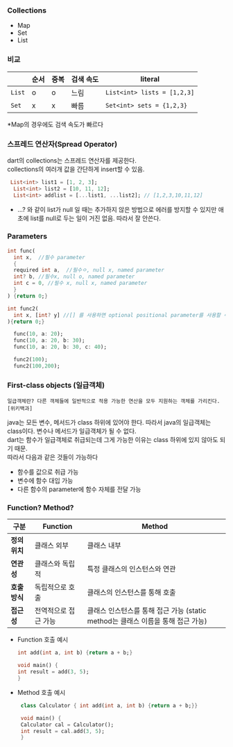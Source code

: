 ### Collections
- Map
- Set
- List  

### 비교
|        | 순서 | 중복 | 검색 속도 | literal                         |
| ------ | ---- | ---- | --------- | ------------------------------- |
| `List` | o    | o    | 느림      | ```List<int> lists = [1,2,3]``` |
| `Set`  | x   | x    | 빠름      | ```Set<int> sets = {1,2,3}```   |  

*Map의 경우에도 검색 속도가 빠르다  
  
### 스프레드 연산자(Spread Operator)  
dart의 collections는 스프레드 연산자를 제공한다.  
collections의 여러개 값을 간단하게 insert할 수 있음.  
```dart
 List<int> list1 = [1, 2, 3];
  List<int> list2 = [10, 11, 12];
  List<int> addlist = [...list1, ...list2]; // [1,2,3,10,11,12]
```  
* ...? 와 같이 list가 null 일 때는 추가하지 않은 방법으로 에러를 방지할 수 있지만 애초에 list를 null로 두는 일이 거진 없음. 따라서 잘 안쓴다.

### Parameters
```dart
int func(
  int x,  //필수 parameter
  {
  required int a,  //필수ㅇ, null x, named parameter
  int? b, //필수x, null o, named parameter
  int c = 0, //필수 x, null x, named parameter
  } 
) {return 0;}

int func2(
  int x, [int? y] //[] 를 사용하면 optional positional parameter를 사용할 수 있으나 named parameter과 혼재 x
){return 0;}

  func(10, a: 20);
  func(10, a: 20, b: 30);
  func(10, a: 20, b: 30, c: 40);

  func2(100);
  func2(100,200);  
  ``` 


### First-class objects (일급객체)
    일급객체란? 다른 객체들에 일반적으로 적용 가능한 연산을 모두 지원하는 객체를 가리킨다. [위키백과]  
java는 모든 변수, 메서드가 class 하위에 있어야 한다. 따라서 java의 일급객체는 class이다. 변수나 메서드가 일급객체가 될 수 없다.  
dart는 함수가 일급객체로 취급되는데 그게 가능한 이유는 class 하위에 있지 않아도 되기 때문.  
따라서 다음과 같은 것들이 가능하다
 - 함수를 값으로 취급 가능
 - 변수에 함수 대입 가능
 - 다른 함수의 parameter에 함수 자체를 전달 가능  
  
  
### Function? Method?  
| 구분          | Function             | Method                                                                          |
| ------------- | -------------------- | ------------------------------------------------------------------------------- |
| **정의 위치** | 클래스 외부          | 클래스 내부                                                                     |
| **연관성**    | 클래스와 독립적      | 특정 클래스의 인스턴스와 연관                                                   |
| **호출 방식** | 독립적으로 호출      | 클래스의 인스턴스를 통해 호출                                                   |
| **접근성**    | 전역적으로 접근 가능 | 클래스 인스턴스를 통해 접근 가능 (static method는 클래스 이름을 통해 접근 가능) |

- Function 호출 예시
    ```dart 
    int add(int a, int b) {return a + b;}

    void main() {
    int result = add(3, 5);
    }
    ```  
- Method 호출 예시
   ```dart 
    class Calculator { int add(int a, int b) {return a + b;}}

    void main() {
    Calculator cal = Calculator();
    int result = cal.add(3, 5);
    }
    ``` 
